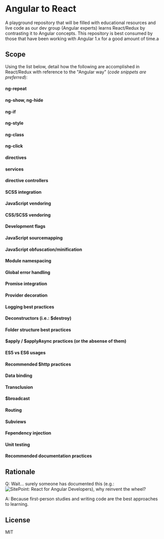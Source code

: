 # Angular to React
A playground repository that will be filled with educational resources and live code as our dev group (Angular experts) learns React/Redux by contrasting it to Angular concepts. This repository is best consumed by those that have been working with Angular 1.x for a good amount of time.a

## Scope
Using the list below, detail how the following are accomplished in React/Redux with reference to the "Angular way" (*code snippets are preferred*):

#### ng-repeat
#### ng-show, ng-hide
#### ng-if
#### ng-style
#### ng-class
#### ng-click
#### directives
#### services
#### directive controllers
#### SCSS integration
#### JavaScript vendoring
#### CSS/SCSS vendoring
#### Development flags
#### JavaScript sourcemapping
#### JavaScript obfuscation/minification
#### Module namespacing
#### Global error handling
#### Promise integration
#### Provider decoration
#### Logging best practices
#### Deconstructors (i.e.: $destroy)
#### Folder structure best practices
#### $apply / $applyAsync practices (or the absense of them)
#### ES5 vs ES6 usages
#### Recommended $http practices
#### Data binding
#### Transclusion
#### $broadcast
#### Routing
#### Subviews
#### Fependency injection
#### Unit testing
#### Recommended documentation practices



## Rationale

Q: Wait... surely someone has documented this (e.g.: ![SitePoint: React for Angular Developers](https://www.sitepoint.com/react-for-angular-developers/)), why reinvent the wheel? 

A: Because first-person studies and writing code are the best approaches to learning.

## License

MIT
